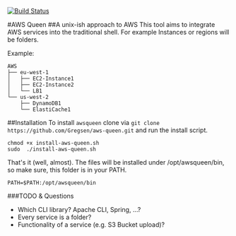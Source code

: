 [![Build Status](https://travis-ci.org/Gregsen/aws-queen.svg?branch=master)](https://travis-ci.org/Gregsen/aws-queen)

#AWS Queen
##A unix-ish approach to AWS
This tool aims to integrate AWS services into the traditional shell. For example Instances or regions will be folders.

Example:

```
AWS
├── eu-west-1
│   ├── EC2-Instance1
│   ├── EC2-Instance2
│   └── LB1
└── us-west-2
    ├── DynamoDB1
    └── ElastiCache1
```

##Installation
To install ```awsqueen``` clone via ```git clone https://github.com/Gregsen/aws-queen.git``` and run the install
script.
```
chmod +x install-aws-queen.sh
sudo  ./install-aws-queen.sh
```
That's it (well, almost). The files will be installed under /opt/awsqueen/bin, so make sure, this folder is in
your PATH.
```
PATH=$PATH:/opt/awsqueen/bin
```

###TODO & Questions
 - Which CLI library? Apache CLI, Spring, ...?
 - Every service is a folder?
 - Functionality of a service (e.g. S3 Bucket upload)?
